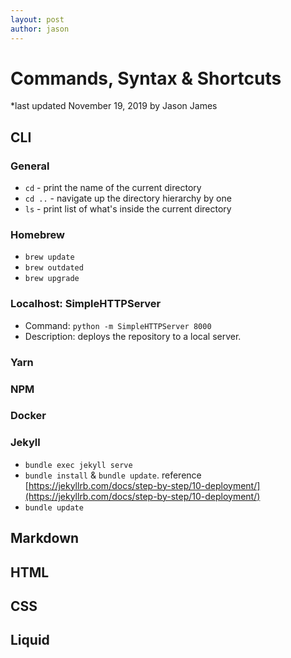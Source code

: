 ```yaml
---
layout: post
author: jason
---
```


# Commands, Syntax & Shortcuts

*last updated November 19, 2019 by Jason James

## CLI

### General

- `cd` - print the name of the current directory
- `cd ..` - navigate up the directory hierarchy by one
- `ls` - print list of what's inside the current directory

### Homebrew

- `brew update`
- `brew outdated`
- `brew upgrade`

### Localhost: SimpleHTTPServer

- Command: `python -m SimpleHTTPServer 8000`
- Description: deploys the repository to a local server.  

### Yarn

### NPM

### Docker

### Jekyll

- `bundle exec jekyll serve`
- `bundle install` & `bundle update`.  reference [https://jekyllrb.com/docs/step-by-step/10-deployment/](https://jekyllrb.com/docs/step-by-step/10-deployment/)
- `bundle update`

## Markdown

## HTML

## CSS

## Liquid
